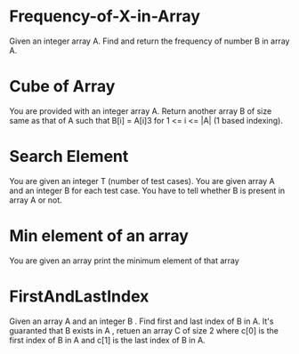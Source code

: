 # Frequency-of-X-in-Array
Given an integer array A. Find and return the frequency of number B in array A.
# Cube of Array
You are provided with an integer array A. Return another array B of size same as that of A such that B[i] = A[i]3 for 1 <= i <= |A| (1 based indexing).
# Search Element
You are given an integer T (number of test cases). You are given array A and an integer B for each test case. You have to tell whether B is present in array A or not.
# Min element of an array
You are given an array print the minimum element of that array
# FirstAndLastIndex
Given an array A and an integer B . Find first and last index of B in A. It's guaranted that B exists in A , retuen an array C of size 2 where c[0] is the first index of B in A and c[1] is the last index of B in A.
